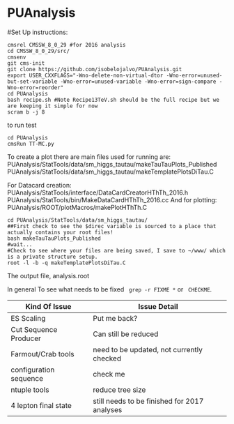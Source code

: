 PUAnalysis
==========


#Set Up instructions:

```
cmsrel CMSSW_8_0_29 #for 2016 analysis
cd CMSSW_8_0_29/src/
cmsenv
git cms-init 
git clone https://github.com/isobelojalvo/PUAnalysis.git   
export USER_CXXFLAGS="-Wno-delete-non-virtual-dtor -Wno-error=unused-but-set-variable -Wno-error=unused-variable -Wno-error=sign-compare -Wno-error=reorder"
cd PUAnalysis
bash recipe.sh #Note Recipe13TeV.sh should be the full recipe but we are keeping it simple for now
scram b -j 8
```
to run test

```
cd PUAnalysis
cmsRun TT-MC.py
```
To create a plot there are main files used for running are:
PUAnalysis/StatTools/data/sm_higgs_tautau/makeTauTauPlots_Published
PUAnalysis/StatTools/data/sm_higgs_tautau/makeTemplatePlotsDiTau.C

For Datacard creation:
PUAnalysis/StatTools/interface/DataCardCreatorHThTh_2016.h
PUAnalysis/StatTools/bin/MakeDataCardHThTh_2016.cc
And for plotting: 
PUAnalysis/ROOT/plotMacros/makePlotHThTh.C

```
cd PUAnalysis/StatTools/data/sm_higgs_tautau/
##First check to see the $direc variable is sourced to a place that actually contains your root files!
bash makeTauTauPlots_Published
#wait...
#Check to see where your files are being saved, I save to ~/www/ which is a private structure setup.
root -l -b -q makeTemplatePlotsDiTau.C
```

The output file, analysis.root

In general To see what needs to be fixed ``` grep -r FIXME *``` or ``` CHECKME```. 


| Kind Of Issue  | Issue Detail |
| ------------- | ------------- |
| ES Scaling    | Put me back?  |
| Cut Sequence Producer | Can still be reduced |
| Farmout/Crab tools | need to be updated, not currently checked|
| configuration sequence | check me |
| ntuple tools | reduce tree size |
| 4 lepton final state| still needs to be finished for 2017 analyses |

